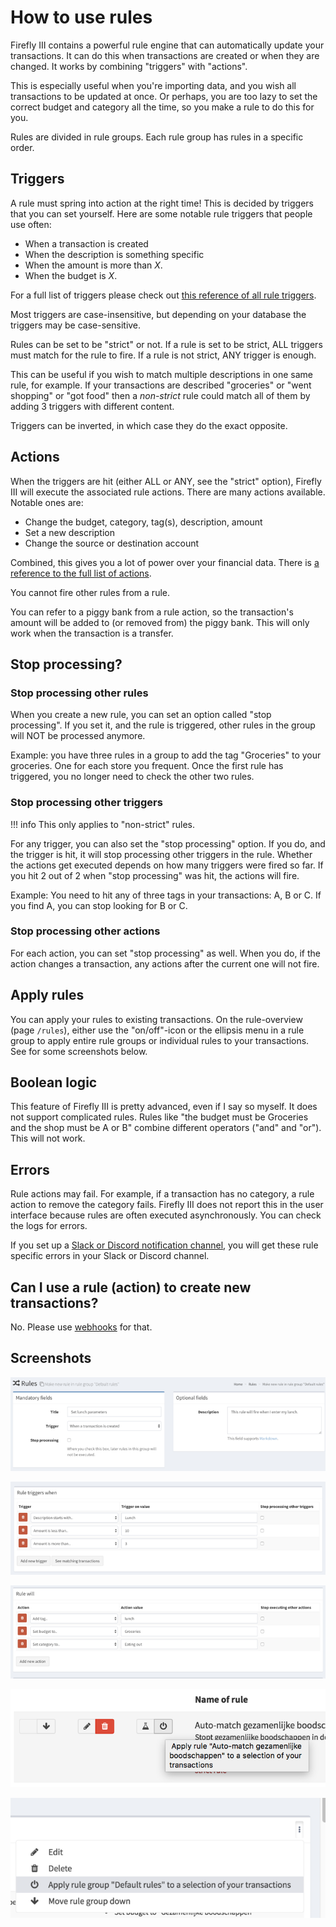 # How to use rules

Firefly III contains a powerful rule engine that can automatically update your transactions. It can do this when transactions are created or when they are changed. It works by combining "triggers" with "actions".

This is especially useful when you're importing data, and you wish all transactions to be updated at once. Or perhaps, you are too lazy to set the correct budget and category all the time, so you make a rule to do this for you.

Rules are divided in rule groups. Each rule group has rules in a specific order.

## Triggers

A rule must spring into action at the right time! This is decided by triggers that you can set yourself. Here are some notable rule triggers that people use often:

* When a transaction is created
* When the description is something specific
* When the amount is more than *X*.
* When the budget is *X*.

For a full list of triggers please check out [this reference of all rule triggers](../../../references/firefly-iii/rule-triggers.md).

Most triggers are case-insensitive, but depending on your database the triggers may be case-sensitive.

Rules can be set to be "strict" or not. If a rule is set to be strict, ALL triggers must match for the rule to fire. If a rule is not strict, ANY trigger is enough.

This can be useful if you wish to match multiple descriptions in one same rule, for example. If your transactions are described "groceries" or "went shopping" or "got food" then a *non-strict* rule could match all of them by adding 3 triggers with different content.

Triggers can be inverted, in which case they do the exact opposite.

## Actions

When the triggers are hit (either ALL or ANY, see the "strict" option), Firefly III will execute the associated rule actions. There are many actions available. Notable ones are:

* Change the budget, category, tag(s), description, amount
* Set a new description
* Change the source or destination account

Combined, this gives you a lot of power over your financial data. There is [a reference to the full list of actions](../../../references/firefly-iii/rule-actions.md).

You cannot fire other rules from a rule.

You can refer to a piggy bank from a rule action, so the transaction's amount will be added to (or removed from) the piggy bank. This will only work when the transaction is a transfer.

## Stop processing?

### Stop processing other rules

When you create a new rule, you can set an option called "stop processing". If you set it, and the rule is triggered, other rules in the group will NOT be processed anymore.

Example: you have three rules in a group to add the tag "Groceries" to your groceries. One for each store you frequent. Once the first rule has triggered, you no longer need to check the other two rules.

### Stop processing other triggers

!!! info 
    This only applies to "non-strict" rules.

For any trigger, you can also set the "stop processing" option. If you do, and the trigger is hit, it will stop processing other triggers in the rule. Whether the actions get executed depends on how many triggers were fired so far. If you hit 2 out of 2 when "stop processing" was hit, the actions will fire.

Example: You need to hit any of three tags in your transactions: A, B or C. If you find A, you can stop looking for B or C.

### Stop processing other actions

For each action, you can set "stop processing" as well. When you do, if the action changes a transaction, any actions after the current one will not fire.

## Apply rules

You can apply your rules to existing transactions. On the rule-overview (page ``/rules``), either use the "on/off"-icon or the ellipsis menu in a rule group to apply entire rule groups or individual rules to your transactions. See for some screenshots below.

## Boolean logic

This feature of Firefly III is pretty advanced, even if I say so myself. It does not support complicated rules. Rules like "the budget must be Groceries and the shop must be A or B" combine different operators ("and" and "or"). This will not work.

## Errors

Rule actions may fail. For example, if a transaction has no category, a rule action to remove the category fails. Firefly III does not report this in the user interface because rules are often executed asynchronously. You can check the logs for errors.

If you set up a [Slack or Discord notification channel](../advanced/notifications.md), you will get these rule specific errors in your Slack or Discord channel.

## Can I use a rule (action) to create new transactions?

No. Please use [webhooks](../features/webhooks.md) for that.

## Screenshots

![A new rule can be given some basic information.](../../../images/how-to/firefly-iii/features/rules-meta.png)

![First you would set up the triggers for the new rule](../../../images/how-to/firefly-iii/features/rules-triggers.png)

![Then decide on the actions to take.](../../../images/how-to/firefly-iii/features/rules-actions.png)

![Option to run a rule on transactions.](../../../images/how-to/firefly-iii/features/apply-rule.png)

![Option to run a rule group on transactions.](../../../images/how-to/firefly-iii/features/apply-rule-group.png)



